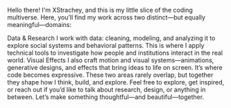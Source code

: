 Hello there! I'm XStrachey, and this is my little slice of the coding multiverse. Here, you’ll find my work across two distinct—but equally meaningful—domains:

Data & Research
I work with data: cleaning, modeling, and analyzing it to explore social systems and behavioral patterns. This is where I apply technical tools to investigate how people and institutions interact in the real world.
Visual Effects
I also craft motion and visual systems—animations, generative designs, and effects that bring ideas to life on screen. It’s where code becomes expressive.
These two areas rarely overlap, but together they shape how I think, build, and explore.
Feel free to explore, get inspired, or reach out if you’d like to talk about research, design, or anything in between. Let’s make something thoughtful—and beautiful—together.
